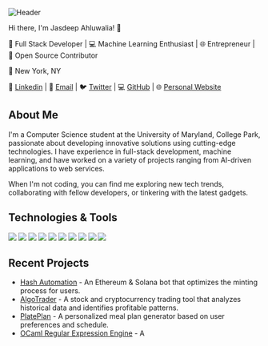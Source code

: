 ![Header](https://user-images.githubusercontent.com/65431368/235573725-9e52ff8d-b8b6-458b-a72e-b215a8851693.png)


Hi there, I'm Jasdeep Ahluwalia! 👋

🚀 Full Stack Developer | 💻 Machine Learning Enthusiast | 🌐 Entrepreneur | 🌟 Open Source Contributor

📍 New York, NY

🔗 [Linkedin](https://linkedin.com/in/jasdeep-ahluwalia) | 📨 [Email](mailto:jasdeep.a@outlook.com) | 🐦 [Twitter](https://twitter.com/JazaScript) | 💻 [GitHub](https://github.com/ahluwalij) | 🌐 [Personal Website](https://jasdeep-showcase.vercel.app/)

## About Me

I'm a Computer Science student at the University of Maryland, College Park, passionate about developing innovative solutions using cutting-edge technologies. I have experience in full-stack development, machine learning, and have worked on a variety of projects ranging from AI-driven applications to web services.

When I'm not coding, you can find me exploring new tech trends, collaborating with fellow developers, or tinkering with the latest gadgets.

## Technologies & Tools

![](https://img.shields.io/badge/Code-Python-informational?style=flat&logo=python&logoColor=white&color=blue)
![](https://img.shields.io/badge/Code-Java-informational?style=flat&logo=java&logoColor=white&color=blue)
![](https://img.shields.io/badge/Code-JavaScript-informational?style=flat&logo=javascript&logoColor=white&color=blue)
![](https://img.shields.io/badge/Framework-Angular-informational?style=flat&logo=angular&logoColor=white&color=blue)
![](https://img.shields.io/badge/Framework-React-informational?style=flat&logo=react&logoColor=white&color=blue)
![](https://img.shields.io/badge/Framework-Flask-informational?style=flat&logo=flask&logoColor=white&color=blue)
![](https://img.shields.io/badge/Database-SQL-informational?style=flat&logo=mysql&logoColor=white&color=blue)
![](https://img.shields.io/badge/Database-MongoDB-informational?style=flat&logo=mongodb&logoColor=white&color=blue)
![](https://img.shields.io/badge/Tools-AWS-informational?style=flat&logo=amazon-aws&logoColor=white&color=blue)
![](https://img.shields.io/badge/Tools-Git-informational?style=flat&logo=git&logoColor=white&color=blue)

## Recent Projects

- [Hash Automation](https://youtu.be/vRfGE2vPys) - An Ethereum & Solana bot that optimizes the minting process for users.
- [AlgoTrader](https://github.com/ahluwalij/AlgoTrader) - A stock and cryptocurrency trading tool that analyzes historical data and identifies profitable patterns.
- [PlatePlan](https://plateplan.xyz) - A personalized meal plan generator based on user preferences and schedule.
- [OCaml Regular Expression Engine](https://github.com/cmsc330-umd/project-3-ahluwalij) - A

